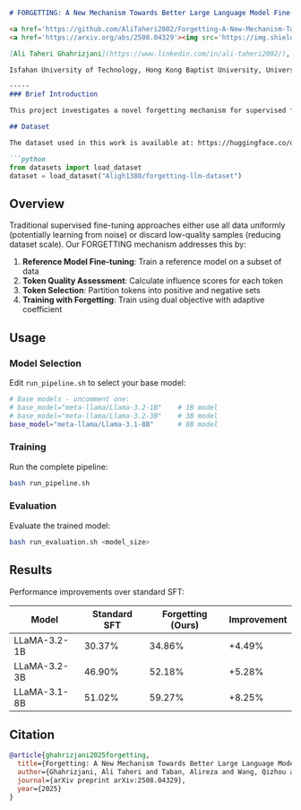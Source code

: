 ```markdown
# FORGETTING: A New Mechanism Towards Better Large Language Model Fine-Tuning

<a href='https://github.com/AliTaheri2002/Forgetting-A-New-Mechanism-Towards-Better-Large-Language-Model-Fine-tuning'><img src='https://img.shields.io/badge/Project-Page-Green'></a>
<a href='https://arxiv.org/abs/2508.04329'><img src='https://img.shields.io/badge/Paper-PDF-orange'></a>

[Ali Taheri Ghahrizjani](https://www.linkedin.com/in/ali-taheri2002/), [Alireza Taban](https://www.linkedin.com/in/alireza-taban-90a460121/), [Qizhou Wang](https://qizhouwang.github.io/homepage/), [Shanshan Ye](https://cassie133ye.github.io/), [Abdolreza Mirzaei](https://people.iut.ac.ir/en/mirzaei), [Tongliang Liu](https://tongliang-liu.github.io/), [Bo Han](https://bhanml.github.io/).

Isfahan University of Technology, Hong Kong Baptist University, University of Technology Sydney, Simon Fraser University, The University of Sydney

-----
### Brief Introduction

This project investigates a novel forgetting mechanism for supervised fine-tuning of large language models. Our method categorizes tokens into positive and negative sets based on influence scores, then learns from positive tokens while actively forgetting negative tokens. This approach maintains full dataset scale while establishing clearer knowledge boundaries, leading to improved generalization and performance across multiple benchmarks.

## Dataset

The dataset used in this work is available at: https://huggingface.co/datasets/Aligh1380/forgetting-llm-dataset

```python
from datasets import load_dataset
dataset = load_dataset("Aligh1380/forgetting-llm-dataset")
```

## Overview

Traditional supervised fine-tuning approaches either use all data uniformly (potentially learning from noise) or discard low-quality samples (reducing dataset scale). Our FORGETTING mechanism addresses this by:

1. **Reference Model Fine-tuning**: Train a reference model on a subset of data
2. **Token Quality Assessment**: Calculate influence scores for each token
3. **Token Selection**: Partition tokens into positive and negative sets
4. **Training with Forgetting**: Train using dual objective with adaptive coefficient

## Usage

### Model Selection
Edit `run_pipeline.sh` to select your base model:

```bash
# Base models - uncomment one:
# base_model="meta-llama/Llama-3.2-1B"    # 1B model
# base_model="meta-llama/Llama-3.2-3B"    # 3B model
base_model="meta-llama/Llama-3.1-8B"      # 8B model
```

### Training
Run the complete pipeline:

```bash
bash run_pipeline.sh
```

### Evaluation
Evaluate the trained model:

```bash
bash run_evaluation.sh <model_size>
```

## Results

Performance improvements over standard SFT:

| Model | Standard SFT | Forgetting (Ours) | Improvement |
|-------|--------------|-------------------|-------------|
| LLaMA-3.2-1B | 30.37% | 34.86% | +4.49% |
| LLaMA-3.2-3B | 46.90% | 52.18% | +5.28% |
| LLaMA-3.1-8B | 51.02% | 59.27% | +8.25% |

## Citation

```bibtex
@article{ghahrizjani2025forgetting,
  title={Forgetting: A New Mechanism Towards Better Large Language Model Fine-Tuning},
  author={Ghahrizjani, Ali Taheri and Taban, Alireza and Wang, Qizhou and Ye, Shanshan and Mirzaei, Abdolreza and Liu, Tongliang and Han, Bo},
  journal={arXiv preprint arXiv:2508.04329},
  year={2025}
}
```
```
